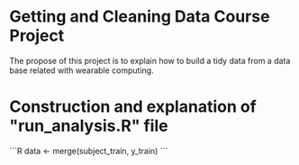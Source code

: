 # Getting and Cleaning Data Course Project
The propose of this project is to explain how to build a tidy data from a data base related with wearable computing.
# Construction and explanation of "run_analysis.R" file

´´´R
data <- merge(subject_train, y_train)
´´´


